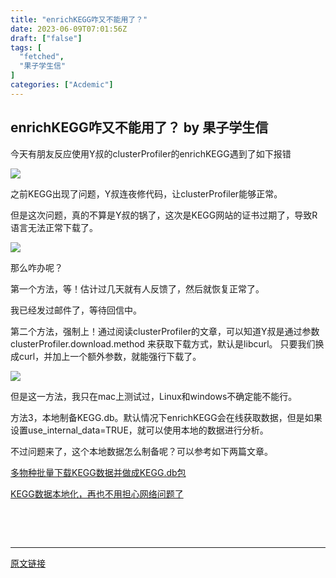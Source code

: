 ```yaml
---
title: "enrichKEGG咋又不能用了？"
date: 2023-06-09T07:01:56Z
draft: ["false"]
tags: [
  "fetched",
  "果子学生信"
]
categories: ["Acdemic"]
---
```

enrichKEGG咋又不能用了？ by 果子学生信
------
<div><p><span>今天有朋友反应使用Y叔的clusterProfiler的enrichKEGG遇到了如下报错<br></span></p><p><img data-galleryid="" data-ratio="0.3212962962962963" data-s="300,640" data-src="https://mmbiz.qpic.cn/mmbiz_png/I101ibe9h7rNOVxZ3se2fKQEUuyf3Cz7ooAIystaqxTxojaNicDwkqia2FiaVaOJfU4uYsib9wocZF71wLjdXRiaswibA/640?wx_fmt=png&amp;wxfrom=5&amp;wx_lazy=1&amp;wx_co=1" data-type="png" data-w="1080" src="https://mmbiz.qpic.cn/mmbiz_png/I101ibe9h7rNOVxZ3se2fKQEUuyf3Cz7ooAIystaqxTxojaNicDwkqia2FiaVaOJfU4uYsib9wocZF71wLjdXRiaswibA/640?wx_fmt=png&amp;wxfrom=5&amp;wx_lazy=1&amp;wx_co=1"></p><p><span>之前KEGG出现了问题，Y叔连夜修代码，让clusterProfiler能够正常。</span></p><p><span>但是这次问题，真的不算是Y叔的锅了，这次是KEGG网站的证书过期了，导致R语言无法正常下载了。</span></p><p><img data-galleryid="" data-ratio="0.23703703703703705" data-s="300,640" data-src="https://mmbiz.qpic.cn/mmbiz_png/I101ibe9h7rNOVxZ3se2fKQEUuyf3Cz7oPTrzRia3pwmsUtDwHUphxA0MqUMsVsyGicpBxq8tPkVktLIFrUFwdDZQ/640?wx_fmt=png&amp;wxfrom=5&amp;wx_lazy=1&amp;wx_co=1" data-type="png" data-w="1080" src="https://mmbiz.qpic.cn/mmbiz_png/I101ibe9h7rNOVxZ3se2fKQEUuyf3Cz7oPTrzRia3pwmsUtDwHUphxA0MqUMsVsyGicpBxq8tPkVktLIFrUFwdDZQ/640?wx_fmt=png&amp;wxfrom=5&amp;wx_lazy=1&amp;wx_co=1"></p><p><span>那么咋办呢？<br></span></p><p><span>第一个方法，等！估计过几天就有人反馈了，然后就恢复正常了。</span></p><p><span>我已经发过邮件了，等待回信中。</span></p><p><span>第二个方法，强制上！通过阅读clusterProfiler的文章，可以知道Y叔是通过参数clusterProfiler.download.method 来获取下载方式，默认是libcurl。 只要我们换成curl，并加上一个额外参数，就能强行下载了。</span></p><p><img data-galleryid="" data-ratio="0.41944444444444445" data-s="300,640" data-src="https://mmbiz.qpic.cn/mmbiz_png/I101ibe9h7rNOVxZ3se2fKQEUuyf3Cz7oh6H5mVCPSib7B7aXa2VdicRmL2nLicXOricucg86pKVicsw8exzicSTjxvnw/640?wx_fmt=png&amp;wxfrom=5&amp;wx_lazy=1&amp;wx_co=1" data-type="png" data-w="1080" src="https://mmbiz.qpic.cn/mmbiz_png/I101ibe9h7rNOVxZ3se2fKQEUuyf3Cz7oh6H5mVCPSib7B7aXa2VdicRmL2nLicXOricucg86pKVicsw8exzicSTjxvnw/640?wx_fmt=png&amp;wxfrom=5&amp;wx_lazy=1&amp;wx_co=1"></p><p>但是这一方法，我只在mac上测试过，Linux和windows不确定能不能行。<span></span></p><p>方法3，本地制备KEGG.db。默认情况下enrichKEGG会在线获取数据，但是如果设置<span>use_internal_data</span><span>=TRUE，就可以使用本地的数据进行分析。</span></p><p>不过问题来了，这个本地数据怎么制备呢？可以参考如下两篇文章。</p><p><a target="_blank" href="https://mp.weixin.qq.com/s?__biz=MzI1MjU5MjMzNA==&amp;mid=2247487763&amp;idx=1&amp;sn=add2b8f98f6e954ff78554d4ccb1f602&amp;scene=21#wechat_redirect" textvalue="多物种批量下载KEGG数据并做成KEGG.db包" linktype="text" imgurl="" imgdata="null" tab="innerlink" data-linktype="2">多物种批量下载KEGG数据并做成KEGG.db包</a><br></p><p><a target="_blank" href="https://mp.weixin.qq.com/s?__biz=MzI1MjU5MjMzNA==&amp;mid=2247487705&amp;idx=1&amp;sn=8657bbaba95355f051aa69401ae9c35c&amp;scene=21#wechat_redirect" textvalue="KEGG数据本地化，再也不用担心网络问题了" linktype="text" imgurl="" imgdata="null" tab="innerlink" data-linktype="2">KEGG数据本地化，再也不用担心网络问题了</a></p><p><br></p><p><br></p><p><mp-style-type data-value="3"></mp-style-type></p></div>  
<hr>
<a href="https://mp.weixin.qq.com/s/qjJWYt-xCXztygUhbjEmkw",target="_blank" rel="noopener noreferrer">原文链接</a>
